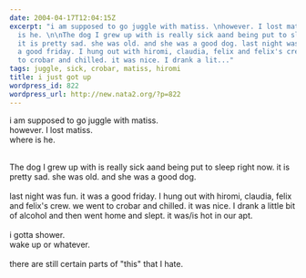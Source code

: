 ```yaml
---
date: 2004-04-17T12:04:15Z
excerpt: "i am supposed to go juggle with matiss. \nhowever. I lost matiss. \nwhere
  is he. \n\nThe dog I grew up with is really sick aand being put to sleep right now.
  it is pretty sad. she was old. and she was a good dog. last night was fun. it was
  a good friday. I hung out with hiromi, claudia, felix and felix's crew. we went
  to crobar and chilled. it was nice. I drank a lit..."
tags: juggle, sick, crobar, matiss, hiromi
title: i just got up
wordpress_id: 822
wordpress_url: http://new.nata2.org/?p=822
---
```


i am supposed to go juggle with matiss. <br/>
however. I lost matiss. <br/>
where is he. <br/><br/>

The dog I grew up with is really sick aand being put to sleep right now. it is pretty sad. she was old. and she was a good dog. <Br><br/>last night was fun. it was a good friday. I hung out with hiromi, claudia, felix and felix's crew. we went to crobar and chilled. it was nice. I drank a little bit of alcohol and then went home and slept. it was/is hot in our apt. <Br><br/>i gotta shower.<br/>wake up or whatever.<br/><br/>there are still certain parts of "this" that I hate. 
